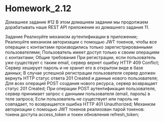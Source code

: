 # Homework_2.12
 
Домашнее задание #12
В этом домашнем задании мы продолжаем дорабатывать наше REST API приложение из домашнего задания 11.

Задание
Реализуйте механизм аутентификации в приложении;
Реализуйте механизм авторизации с помощью JWT токенов, чтобы все операции с контактами производились только 
зарегистрированными пользователями;
Пользователь имеет доступ только к своим операциям с контактами;
Общие требования
При регистрации, если пользователь уже существует с таким email, сервер вернет ошибку HTTP 409 Conflict;
Сервер хеширует пароль и не хранит его в открытом виде в базе данных;
В случае успешной регистрации пользователя сервер должен вернуть HTTP статус ответа 201 Created и данные нового 
пользователя;
Для всех операций POST создания нового ресурса, сервер возвращает статус 201 Created;
При операции POST аутентификация пользователя, сервер принимает запрос с данными пользователя (email, пароль) в теле 
запроса;
Если пользователь не существует или пароль не совпадает, то возвращается ошибка HTTP 401 Unauthorized;
Механизм авторизации с помощью JWT токенов реализован парой токенов: токена доступа access_token и токен 
обновления refresh_token;